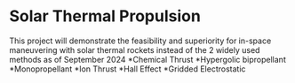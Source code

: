 # Solar Thermal Propulsion
This project will demonstrate the feasibility and superiority for in-space maneuvering with solar thermal rockets instead of the 2 widely used methods as of September 2024 
*Chemical Thrust
  *Hypergolic bipropellant 
  *Monopropellant 
*Ion Thrust
  *Hall Effect
  *Gridded Electrostatic
